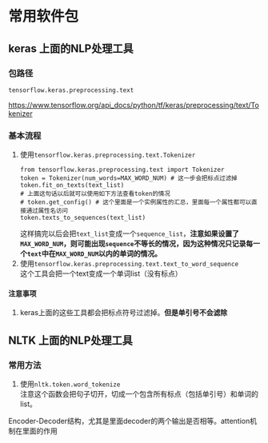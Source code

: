 # 常用软件包
## keras 上面的NLP处理工具  
### 包路径  
```
tensorflow.keras.preprocessing.text
```
<https://www.tensorflow.org/api_docs/python/tf/keras/preprocessing/text/Tokenizer>
### 基本流程
1. 使用`tensorflow.keras.preprocessing.text.Tokenizer`
    ```
    from tensorflow.keras.preprocessing.text import Tokenizer
    token = Tokenizer(num_words=MAX_WORD_NUM) # 这一步会把标点过滤掉
    token.fit_on_texts(text_list)
    # 上面这句话以后就可以使用如下方法查看token的情况
    # token.get_config() # 这个里面是一个实例属性的汇总，里面每一个属性都可以直接通过属性名访问
    token.texts_to_sequences(text_list)
    ```
    这样搞完以后会把`text_list`变成一个`sequence_list`，**注意如果设置了`MAX_WORD_NUM`，则可能出现`sequence`不等长的情况，因为这种情况只记录每一个`text`中在`MAX_WORD_NUM`以内的单词的情况。**
2. 使用`tensorflow.keras.preprocessing.text.text_to_word_sequence`  
   这个工具会把一个text变成一个单词list（没有标点）
#### 注意事项
1. keras上面的这些工具都会把标点符号过滤掉。**但是单引号不会滤除**
   

## NLTK 上面的NLP处理工具
### 常用方法
1. 使用`nltk.token.word_tokenize`  
   注意这个函数会把句子切开，切成一个包含所有标点（包括单引号）和单词的list。



  
Encoder-Decoder结构，尤其是里面decoder的两个输出是否相等。attention机制在里面的作用